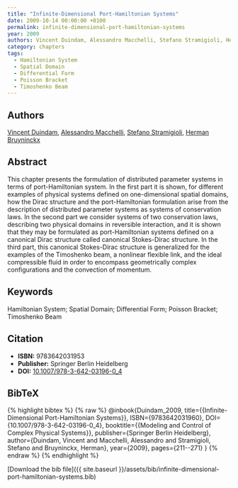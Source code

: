 ```yaml
---
title: "Infinite-Dimensional Port-Hamiltonian Systems"
date: 2009-10-14 00:00:00 +0100
permalink: infinite-dimensional-port-hamiltonian-systems
year: 2009
authors: Vincent Duindam, Alessandro Macchelli, Stefano Stramigioli, Herman Bruyninckx
category: chapters
tags:
  - Hamiltonian System
  - Spatial Domain
  - Differential Form
  - Poisson Bracket
  - Timoshenko Beam
---
```

 
## Authors
[Vincent Duindam](authors/vincent-duindam), [Alessandro Macchelli](authors/alessandro-macchelli), [Stefano Stramigioli](authors/stefano-stramigioli), [Herman Bruyninckx](authors/herman-bruyninckx)
 
## Abstract
This chapter presents the formulation of distributed parameter systems in terms of port-Hamiltonian system. In the first part it is shown, for different examples of physical systems defined on one-dimensional spatial domains, how the Dirac structure and the port-Hamiltonian formulation arise from the description of distributed parameter systems as systems of conservation laws. In the second part we consider systems of two conservation laws, describing two physical domains in reversible interaction, and it is shown that they may be formulated as port-Hamiltonian systems defined on a canonical Dirac structure called canonical Stokes-Dirac structure. In the third part, this canonical Stokes-Dirac structure is generalized for the examples of the Timoshenko beam, a nonlinear flexible link, and the ideal compressible fluid in order to encompass geometrically complex configurations and the convection of momentum.
 
## Keywords
Hamiltonian System; Spatial Domain; Differential Form; Poisson Bracket; Timoshenko Beam
 
## Citation
- **ISBN:** 9783642031953
- **Publisher:** Springer Berlin Heidelberg
- **DOI:** [10.1007/978-3-642-03196-0_4](https://doi.org/10.1007/978-3-642-03196-0_4)
 
## BibTeX
{% highlight bibtex %}
{% raw %}
@inbook{Duindam_2009,
  title={{Infinite-Dimensional Port-Hamiltonian Systems}},
  ISBN={9783642031960},
  DOI={10.1007/978-3-642-03196-0_4},
  booktitle={{Modeling and Control of Complex Physical Systems}},
  publisher={Springer Berlin Heidelberg},
  author={Duindam, Vincent and Macchelli, Alessandro and Stramigioli, Stefano and Bruyninckx, Herman},
  year={2009},
  pages={211--271}
}
{% endraw %}
{% endhighlight %}
 
[Download the bib file]({{ site.baseurl }}/assets/bib/infinite-dimensional-port-hamiltonian-systems.bib)
 
